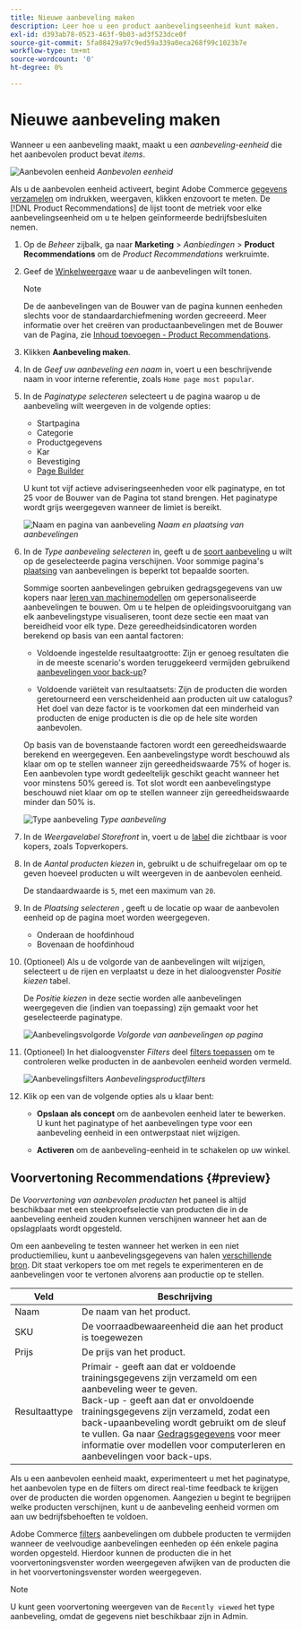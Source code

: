 ```yaml
---
title: Nieuwe aanbeveling maken
description: Leer hoe u een product aanbevelingseenheid kunt maken.
exl-id: d393ab78-0523-463f-9b03-ad3f523dce0f
source-git-commit: 5fa08429a97c9ed59a339a0eca268f99c1023b7e
workflow-type: tm+mt
source-wordcount: '0'
ht-degree: 0%

---
```


# Nieuwe aanbeveling maken

Wanneer u een aanbeveling maakt, maakt u een _aanbeveling-eenheid_ die het aanbevolen product bevat _items_.

![Aanbevolen eenheid](assets/unit.png)
_Aanbevolen eenheid_

Als u de aanbevolen eenheid activeert, begint Adobe Commerce [gegevens verzamelen](workspace.md) om indrukken, weergaven, klikken enzovoort te meten. De [!DNL Product Recommendations] de lijst toont de metriek voor elke aanbevelingseenheid om u te helpen geïnformeerde bedrijfsbesluiten nemen.

1. Op de _Beheer_ zijbalk, ga naar **Marketing** > _Aanbiedingen_ > **Product Recommendations** om de _Product Recommendations_ werkruimte.

1. Geef de [Winkelweergave](https://docs.magento.com/user-guide/configuration/scope.html) waar u de aanbevelingen wilt tonen.

   >[!NOTE]
   >
   > De de aanbevelingen van de Bouwer van de pagina kunnen eenheden slechts voor de standaardarchiefmening worden gecreeerd. Meer informatie over het creëren van productaanbevelingen met de Bouwer van de Pagina, zie [Inhoud toevoegen - Product Recommendations](https://docs.magento.com/user-guide/cms/page-builder-add-recommendations.html).

1. Klikken **Aanbeveling maken**.

1. In de _Geef uw aanbeveling een naam_ in, voert u een beschrijvende naam in voor interne referentie, zoals `Home page most popular`.

1. In de _Paginatype selecteren_ selecteert u de pagina waarop u de aanbeveling wilt weergeven in de volgende opties:

   - Startpagina
   - Categorie
   - Productgegevens
   - Kar
   - Bevestiging
   - [Page Builder](https://docs.magento.com/user-guide/cms/page-builder-add-recommendations.html)

   U kunt tot vijf actieve adviseringseenheden voor elk paginatype, en tot 25 voor de Bouwer van de Pagina tot stand brengen. Het paginatype wordt grijs weergegeven wanneer de limiet is bereikt.

   ![Naam en pagina van aanbeveling](assets/create-recommendation.png)
   _Naam en plaatsing van aanbevelingen_

1. In de _Type aanbeveling selecteren_ in, geeft u de [soort aanbeveling](type.md) u wilt op de geselecteerde pagina verschijnen. Voor sommige pagina&#39;s [plaatsing](placement.md) van aanbevelingen is beperkt tot bepaalde soorten.

   Sommige soorten aanbevelingen gebruiken gedragsgegevens van uw kopers naar [leren van machinemodellen](behavioral-data.md) om gepersonaliseerde aanbevelingen te bouwen. Om u te helpen de opleidingsvooruitgang van elk aanbevelingstype visualiseren, toont deze sectie een maat van bereidheid voor elk type. Deze gereedheidsindicatoren worden berekend op basis van een aantal factoren:

   - Voldoende ingestelde resultaatgrootte: Zijn er genoeg resultaten die in de meeste scenario&#39;s worden teruggekeerd vermijden gebruikend [aanbevelingen voor back-up](behavioral-data.md#backuprecs)?

   - Voldoende variëteit van resultaatsets: Zijn de producten die worden geretourneerd een verscheidenheid aan producten uit uw catalogus? Het doel van deze factor is te voorkomen dat een minderheid van producten de enige producten is die op de hele site worden aanbevolen.

   Op basis van de bovenstaande factoren wordt een gereedheidswaarde berekend en weergegeven. Een aanbevelingstype wordt beschouwd als klaar om op te stellen wanneer zijn gereedheidswaarde 75% of hoger is. Een aanbevolen type wordt gedeeltelijk geschikt geacht wanneer het voor minstens 50% gereed is. Tot slot wordt een aanbevelingstype beschouwd niet klaar om op te stellen wanneer zijn gereedheidswaarde minder dan 50% is.

   ![Type aanbeveling](assets/create-recommendation-select-type.png)
   _Type aanbeveling_

1. In de _Weergavelabel Storefront_ in, voert u de [label](placement.md#recommendation-labels) die zichtbaar is voor kopers, zoals Topverkopers.

1. In de _Aantal producten kiezen_ in, gebruikt u de schuifregelaar om op te geven hoeveel producten u wilt weergeven in de aanbevolen eenheid.

   De standaardwaarde is `5`, met een maximum van `20`.

1. In de _Plaatsing selecteren_ , geeft u de locatie op waar de aanbevolen eenheid op de pagina moet worden weergegeven.

   - Onderaan de hoofdinhoud
   - Bovenaan de hoofdinhoud

1. (Optioneel) Als u de volgorde van de aanbevelingen wilt wijzigen, selecteert u de rijen en verplaatst u deze in het dialoogvenster _Positie kiezen_ tabel.

   De _Positie kiezen_ in deze sectie worden alle aanbevelingen weergegeven die (indien van toepassing) zijn gemaakt voor het geselecteerde paginatype.

   ![Aanbevelingsvolgorde](assets/create-recommendation-select-placement.png)
   _Volgorde van aanbevelingen op pagina_

1. (Optioneel) In het dialoogvenster _Filters_ deel [filters toepassen](filters.md) om te controleren welke producten in de aanbevolen eenheid worden vermeld.

   ![Aanbevelingsfilters](assets/create-recommendation-filter-products.png)
   _Aanbevelingsproductfilters_

1. Klik op een van de volgende opties als u klaar bent:

   - **Opslaan als concept** om de aanbevolen eenheid later te bewerken. U kunt het paginatype of het aanbevelingen type voor een aanbeveling eenheid in een ontwerpstaat niet wijzigen.

   - **Activeren** om de aanbeveling-eenheid in te schakelen op uw winkel.

## Voorvertoning Recommendations {#preview}

De _Voorvertoning van aanbevolen producten_ het paneel is altijd beschikbaar met een steekproefselectie van producten die in de aanbeveling eenheid zouden kunnen verschijnen wanneer het aan de opslagplaats wordt opgesteld.

Om een aanbeveling te testen wanneer het werken in een niet productiemilieu, kunt u aanbevelingsgegevens van halen [verschillende bron](settings.md). Dit staat verkopers toe om met regels te experimenteren en de aanbevelingen voor te vertonen alvorens aan productie op te stellen.

| Veld | Beschrijving |
|---|---|
| Naam | De naam van het product. |
| SKU | De voorraadbewaareenheid die aan het product is toegewezen |
| Prijs | De prijs van het product. |
| Resultaattype | Primair - geeft aan dat er voldoende trainingsgegevens zijn verzameld om een aanbeveling weer te geven.<br />Back-up - geeft aan dat er onvoldoende trainingsgegevens zijn verzameld, zodat een back-upaanbeveling wordt gebruikt om de sleuf te vullen. Ga naar [Gedragsgegevens](behavioral-data.md) voor meer informatie over modellen voor computerleren en aanbevelingen voor back-ups. |

Als u een aanbevolen eenheid maakt, experimenteert u met het paginatype, het aanbevolen type en de filters om direct real-time feedback te krijgen over de producten die worden opgenomen. Aangezien u begint te begrijpen welke producten verschijnen, kunt u de aanbeveling eenheid vormen om aan uw bedrijfsbehoeften te voldoen.

Adobe Commerce [filters](filters.md) aanbevelingen om dubbele producten te vermijden wanneer de veelvoudige aanbevelingen eenheden op één enkele pagina worden opgesteld. Hierdoor kunnen de producten die in het voorvertoningsvenster worden weergegeven afwijken van de producten die in het voorvertoningsvenster worden weergegeven.

>[!NOTE]
>
> U kunt geen voorvertoning weergeven van de `Recently viewed` het type aanbeveling, omdat de gegevens niet beschikbaar zijn in Admin.
